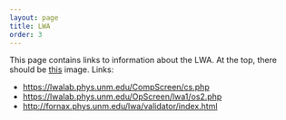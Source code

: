 ```yaml
---
layout: page
title: LWA
order: 3
---
```


This page contains links to information about the LWA. At the top, there should be [this](https://www.nasa.gov/images/content/512643main_LWA-1_Station_at_Sunset-43_946-710.jpg) image.
Links: 
- https://lwalab.phys.unm.edu/CompScreen/cs.php
- https://lwalab.phys.unm.edu/OpScreen/lwa1/os2.php
- http://fornax.phys.unm.edu/lwa/validator/index.html
